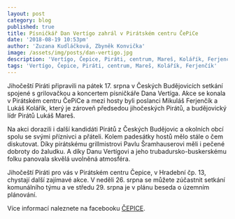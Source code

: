```yaml
---
layout: post
category: blog
published: true
title: Písničkář Dan Vertígo zahrál v Pirátském centru ČePiCe
date: '2018-08-19 10:53pm'
author: 'Zuzana Kudláčková, Zbyněk Konvička'
image: /assets/img/posts/dan-vertigo.jpg
description: 'Vertígo, Čepice, Piráti, centrum, Mareš, Kolářík, Ferjenčík'
tags: 'Vertígo, Čepice, Piráti, centrum, Mareš, Kolářík, Ferjenčík'
---
```

Jihočeští Piráti připravili na pátek 17. srpna v Českých Budějovicích setkání spojené s grilovačkou a koncertem písničkáře Dana Vertíga. Akce se konala v Pirátském centru ČePiCe a mezi hosty byli poslanci Mikuláš Ferjenčík a Lukáš Kolářík, který je zároveň předsedou jihočeských Pirátů, a budějovický lídr Pirátů Lukáš Mareš.

Na akci dorazili i další kandidáti Pirátů z Českých Budějovic a okolních obcí spolu se svými příznivci a přáteli. Kolem padesátky hostů mělo stále o čem diskutovat. Díky pirátskému grillmistrovi Pavlu Šramhauserovi měli i pečené dobroty do žaludku. A díky Danu Vertígovi a jeho trubadursko-buskerskému folku panovala skvělá uvolněná atmosféra. 

Jihočeští Piráti pro vás v Pirátském centru Čepice, v Hradební čp. 13, chystají další zajímavé akce. V neděli 26. srpna se můžete zúčastnit setkání komunálního týmu a ve středu 29. srpna je v plánu beseda o územním plánování.

Více informací naleznete na facebooku [ČEPICE](https://www.facebook.com/cepiceCB/).
